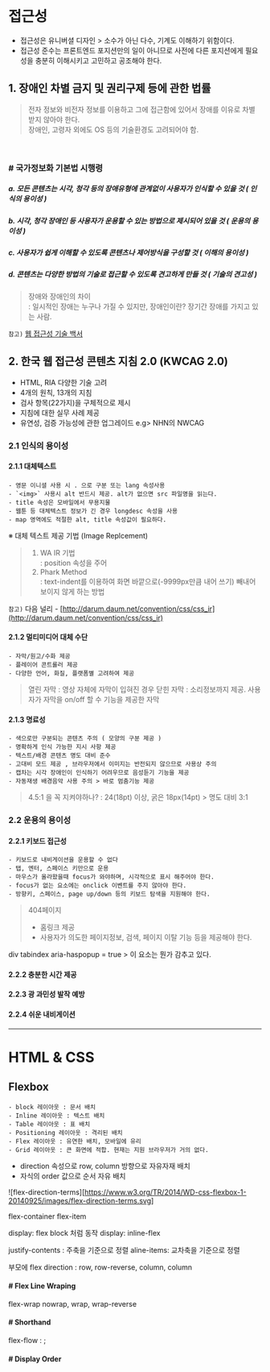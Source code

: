 # 접근성
- 접근성은 유니버셜 디자인  > 소수가 아닌 다수, 기계도 이해하기 위함이다.
- 접근성 준수는 프론트엔드 포지션만의 일이 아니므로 사전에 다른 포지션에게 필요성을 충분히 이해시키고 고민하고 공조해야 한다.

## 1. 장애인 차별 금지 및 권리구제 등에 관한 법률
> 전자 정보와 비전자 정보를 이용하고 그에 접근함에 있어서 장애를 이유로 차별받지 않아야 한다.<br>
> 장애인, 고령자 외에도 OS 등의 기술환경도 고려되어야 함.
<br>

### # 국가정보화 기본법 시행령
#####   a. 모든 콘텐츠는 시각, 청각 등의 장애유형에 관계없이 사용자가 인식할 수 있을 것 ( _인식의 용이성_ )
#####   b. 시각, 청각 장애인 등 사용자가 운용할 수 있는 방법으로 제시되어 있을 것 ( _운용의 용이성_ )
#####   c. 사용자가 쉽게 이해할 수 있도록 콘텐츠나 제어방식을 구성할 것 ( _이해의 용이성_ )
#####   d. 콘텐츠는 다양한 방법의 기술로 접근할 수 있도록 견고하게 만들 것 ( _기술의 견고성_ )


> 장애와 장애인의 차이 <br>
> : 일시적인 장애는 누구나 가질 수 있지만, 장애인이란? 장기간 장애를 가지고 있는 사람.


`참고)` [웹 접근성 기술 백서](http://inside.olleh.com/html/WebAccessibility/2013%EB%85%84%20%EC%9B%B9%20%EC%A0%91%EA%B7%BC%EC%84%B1%20%EA%B8%B0%EC%88%A0%20%EB%B0%B1%EC%84%9C_(%EC%A3%BC)KT.pdf)
<br>

## 2. 한국 웹 접근성 콘텐츠 지침 2.0 (KWCAG 2.0)

* HTML, RIA 다양한 기술 고려
* 4개의 원칙, 13개의 지침
* 검사 항목(22가지)을 구체적으로 제시
* 지침에 대한 실무 사례 제공
* 유연성, 검증 가능성에 관한 업그레이드   e.g> NHN의 NWCAG

### 2.1 인식의 용이성

#### 2.1.1 대체텍스트

    - 영문 이니셜 사용 시 . 으로 구분 또는 lang 속성사용
    - `<img>` 사용시 alt 반드시 제공. alt가 없으면 src 파일명을 읽는다.
    - title 속성은 모바일에서 무용지물
    - 웹툰 등 대체텍스트 정보가 긴 경우 longdesc 속성을 사용
    - map 영역에도 적절한 alt, title 속성값이 필요하다.


※ 대체 텍스트 제공 기법 (Image Replcement) <br>
> 1. WA IR 기법 <br>
>  : position 속성을 주어  <br>
> 2. Phark Method <br>
>  : text-indent를 이용하여 화면 바깥으로(-9999px만큼 내어 쓰기) 빼내어 보이지 않게 하는 방법<br>

`참고)` 다음 널리 - [http://darum.daum.net/convention/css/css_ir](http://darum.daum.net/convention/css/css_ir)

    

#### 2.1.2 멀티미디어 대체 수단

    - 자막/원고/수화 제공
    - 플레이어 콘트롤러 제공
    - 다양한 언어, 화질, 플랫폼별 고려하여 제공 
 
> 열린 자막
> : 영상 자체에 자막이 입혀진 경우
> 닫힌 자막
> : 소리정보까지 제공. 사용자가 자막을 on/off 할 수 기능을 제공한 자막
 


#### 2.1.3 명료성

    - 색으로만 구분되는 콘텐츠 주의 ( 모양의 구분 제공 )
    - 명확하게 인식 가능한 지시 사항 제공   
    - 텍스트/배경 콘텐츠 명도 대비 준수
    - 고대비 모드 제공 , 브라우저에서 이미지는 반전되지 않으므로 사용상 주의
    - 캡차는 시각 장애인이 인식하기 어려우므로 음성듣기 기능을 제공
    - 자동재생 배경음악 사용 주의 > 바로 멈춤기능 제공

> 4.5:1 을 꼭 지켜야하나?
> : 24(18pt) 이상, 굵은 18px(14pt) > 명도 대비 3:1 



### 2.2 운용의 용이성

#### 2.2.1 키보드 접근성

    - 키보드로 내비게이션을 운용할 수 없다
    - 탭, 엔터, 스페이스 키만으로 운용
    - 마우스가 올라왔을때 focus가 와야하며, 시각적으로 표시 해주어야 한다.
    - focus가 없는 요소에는 onclick 이벤트를 주지 않아야 한다.
    - 방향키, 스페이스, page up/down 등의 키보드 탐색을 지원해야 한다.

> 404페이지
> - 홈링크 제공
> - 사용자가 의도한 페이지정보, 검색, 페이지 이탈 기능 등을 제공해야 한다. 

div tabindex
aria-haspopup = true > 이 요소는 뭔가 감추고 있다.

#### 2.2.2 충분한 시간 제공

#### 2.2.3 광 과민성 발작 예방

#### 2.2.4 쉬운 내비게이션 

---

# HTML & CSS

## Flexbox 

    - block 레이아웃 : 문서 배치
    - Inline 레이아웃 : 텍스트 배치
    - Table 레이아웃 : 표 배치 
    - Positioning 레이아웃 : 격리된 배치
    - Flex 레이아웃 : 유연한 배치, 모바일에 유리 
    - Grid 레이아웃 : 큰 화면에 적합. 현재는 지원 브라우저가 거의 없다.

* direction 속성으로 row, column 방향으로 자유자재 배치
* 자식의 order 값으로 순서 자유 배치

![flex-direction-terms][https://www.w3.org/TR/2014/WD-css-flexbox-1-20140925/images/flex-direction-terms.svg]


flex-container
flex-item

display: flex   block 처럼 동작 
display: inline-flex 

justify-contents : 주축을 기준으로 정렬
aline-items: 교차축을 기준으로 정렬

부모에 flex direction : row, row-reverse, column, column

#### # Flex Line Wraping
flex-wrap
nowrap, wrap, wrap-reverse

#### # Shorthand
flex-flow : <flex-direction> <flex-wrap>;  


#### # Display Order





